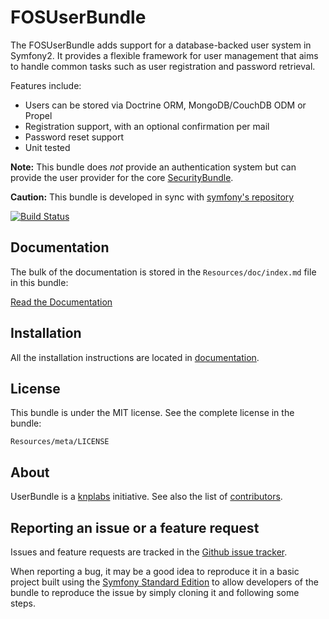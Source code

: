 FOSUserBundle
=============

The FOSUserBundle adds support for a database-backed user system in Symfony2.
It provides a flexible framework for user management that aims to handle
common tasks such as user registration and password retrieval.

Features include:

- Users can be stored via Doctrine ORM, MongoDB/CouchDB ODM or Propel
- Registration support, with an optional confirmation per mail
- Password reset support
- Unit tested

**Note:** This bundle does *not* provide an authentication system but can
provide the user provider for the core [SecurityBundle](http://symfony.com/doc/current/book/security.html).

**Caution:** This bundle is developed in sync with [symfony's repository](https://github.com/symfony/symfony)

[![Build Status](https://secure.travis-ci.org/FriendsOfSymfony/FOSUserBundle.png?branch=1.2.x)](http://travis-ci.org/FriendsOfSymfony/FOSUserBundle)

Documentation
-------------

The bulk of the documentation is stored in the `Resources/doc/index.md`
file in this bundle:

[Read the Documentation](https://github.com/FriendsOfSymfony/FOSUserBundle/blob/master/Resources/doc/index.md)

Installation
------------

All the installation instructions are located in [documentation](https://github.com/FriendsOfSymfony/FOSUserBundle/blob/master/Resources/doc/index.md).

License
-------

This bundle is under the MIT license. See the complete license in the bundle:

    Resources/meta/LICENSE

About
-----

UserBundle is a [knplabs](https://github.com/knplabs) initiative.
See also the list of [contributors](https://github.com/FriendsOfSymfony/FOSUserBundle/contributors).

Reporting an issue or a feature request
---------------------------------------

Issues and feature requests are tracked in the [Github issue tracker](https://github.com/FriendsOfSymfony/FOSUserBundle/issues).

When reporting a bug, it may be a good idea to reproduce it in a basic project
built using the [Symfony Standard Edition](https://github.com/symfony/symfony-standard)
to allow developers of the bundle to reproduce the issue by simply cloning it
and following some steps.
